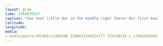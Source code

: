 ```yaml
---
layout: gram
time: 1364039327
caption: "See that little dot in the middle right there? Our first Koala sighting!"
latitude: 
longitude: 
media:
- media/posts/201303/11280396_1566651340254777_725728234_n_17842639582000351.jpg
---
```

